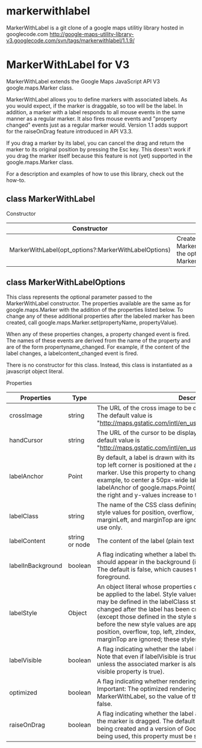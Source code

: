 markerwithlabel
===============

MarkerWithLabel is a git clone of a google maps utilitiy library hosted in googlecode.com http://google-maps-utility-library-v3.googlecode.com/svn/tags/markerwithlabel/1.1.9/

# MarkerWithLabel for V3

MarkerWithLabel extends the Google Maps JavaScript API V3 google.maps.Marker class.

MarkerWithLabel allows you to define markers with associated labels. As you would expect, if the marker is draggable, so too will be the label. In addition, a marker with a label responds to all mouse events in the same manner as a regular marker. It also fires mouse events and "property changed" events just as a regular marker would. Version 1.1 adds support for the raiseOnDrag feature introduced in API V3.3.

If you drag a marker by its label, you can cancel the drag and return the marker to its original position by pressing the Esc key. This doesn't work if you drag the marker itself because this feature is not (yet) supported in the google.maps.Marker class.

For a description and examples of how to use this library, check out the how-to.

## class MarkerWithLabel

Constructor

| Constructor | Description |
| ----------- | ----------- |
| MarkerWithLabel(opt_options?:MarkerWithLabelOptions) | Creates a MarkerWithLabel with the options specified in MarkerWithLabelOptions. 

	
## class MarkerWithLabelOptions

This class represents the optional parameter passed to the MarkerWithLabel constructor. The properties available are the same as for google.maps.Marker with the addition of the properties listed below. To change any of these additional properties after the labeled marker has been created, call google.maps.Marker.set(propertyName, propertyValue).

When any of these properties changes, a property changed event is fired. The names of these events are derived from the name of the property and are of the form propertyname_changed. For example, if the content of the label changes, a labelcontent_changed event is fired.

There is no constructor for this class. Instead, this class is instantiated as a javascript object literal.

Properties

| Properties | Type | Description |
| -----------|------|-------------|
| crossImage | string | The URL of the cross image to be displayed while dragging a marker. The default value is "http://maps.gstatic.com/intl/en_us/mapfiles/drag_cross_67_16.png". |
| handCursor | string | The URL of the cursor to be displayed while dragging a marker. The default value is "http://maps.gstatic.com/intl/en_us/mapfiles/closedhand_8_8.cur". |
|labelAnchor | Point | By default, a label is drawn with its anchor point at (0,0) so that its top left corner is positioned at the anchor point of the associated marker. Use this property to change the anchor point of the label. For example, to center a 50px-wide label beneath a marker, specify a labelAnchor of google.maps.Point(25, 0). (Note: x-values increase to the right and y-values increase to the top.)|
|labelClass | string | The name of the CSS class defining the styles for the label. Note that style values for position, overflow, top, left, zIndex, display, marginLeft, and marginTop are ignored. These styles are for internal use only.
|labelContent|string or node | The content of the label (plain text or an HTML DOM node)|
|labelInBackground | boolean | A flag indicating whether a label that overlaps its associated marker should appear in the background (i.e., in a plane below the marker). The default is false, which causes the label to appear in the foreground.|
|labelStyle | Object | An object literal whose properties define specific CSS style values to be applied to the label. Style values defined here override those that may be defined in the labelClass style sheet. If this property is changed after the label has been created, all previously set styles (except those defined in the style sheet) are removed from the label before the new style values are applied. Note that style values for position, overflow, top, left, zIndex, display, marginLeft, and marginTop are ignored; these styles are for internal use only.|
|labelVisible |boolean|A flag indicating whether the label is to be visible. The default is true. Note that even if labelVisible is true, the label will not be visible unless the associated marker is also visible (i.e., unless the marker's visible property is true).|
|optimized | boolean | A flag indicating whether rendering is to be optimized for the marker. Important: The optimized rendering technique is not supported by MarkerWithLabel, so the value of this parameter is always forced to false.|
|raiseOnDrag | boolean | A flag indicating whether the label and marker are to be raised when the marker is dragged. The default is true. If a draggable marker is being created and a version of Google Maps API earlier than V3.3 is being used, this property must be set to false.|